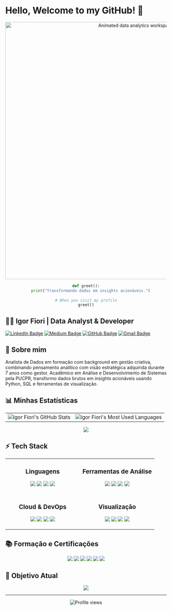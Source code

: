 # Hello, Welcome to my GitHub! 👋

<div align="center">
  <img src="https://raw.githubusercontent.com/IgorFiori/IgorFiori/main/github-banner.svg" width="800" alt="Animated data analytics workspace"/>
  
  ```python
  def greet():
      print("Transformando dados em insights acionáveis.")
      
  # When you visit my profile
  greet()
  ```
</div>

## 👨‍💻 Igor Fiori | Data Analyst & Developer

[![LinkedIn Badge](https://img.shields.io/badge/-LinkedIn-blue?style=flat-square&logo=Linkedin&logoColor=white&link=https://www.linkedin.com/in/seu-linkedin)](https://www.linkedin.com/in/seu-linkedin)
[![Medium Badge](https://img.shields.io/badge/-Medium-000000?style=flat-square&logo=Medium&logoColor=white&link=https://medium.com/@seu-medium)](https://medium.com/@seu-medium)
[![GitHub Badge](https://img.shields.io/badge/-GitHub-181717?style=flat-square&logo=GitHub&logoColor=white&link=https://github.com/IgorFiori)](https://github.com/IgorFiori)
[![Gmail Badge](https://img.shields.io/badge/-Gmail-c14438?style=flat-square&logo=Gmail&logoColor=white&link=mailto:fioriqf@gmail.com)](mailto:fioriqf@gmail.com)

## 🎯 Sobre mim

Analista de Dados em formação com background em gestão criativa, combinando pensamento analítico com visão estratégica adquirida durante 7 anos como gestor. Acadêmico em Análise e Desenvolvimento de Sistemas pela PUCPR, transformo dados brutos em insights acionáveis usando Python, SQL e ferramentas de visualização.

## 📊 Minhas Estatísticas

<div align="center">
  <table>
    <tr>
      <td>
        <img src="https://github-readme-stats.vercel.app/api?username=IgorFiori&show_icons=true&count_private=true&hide_border=true&title_color=4285f4&icon_color=4285f4&text_color=ffffff&bg_color=0d1117" alt="Igor Fiori's GitHub Stats" />
      </td>
      <td>
        <img src="https://github-readme-stats.vercel.app/api/top-langs/?username=IgorFiori&layout=compact&hide_border=true&title_color=4285f4&text_color=ffffff&bg_color=0d1117" alt="Igor Fiori's Most Used Languages" />
      </td>
    </tr>
  </table>
</div>

<div align="center">
  <img src="https://github-profile-summary-cards.vercel.app/api/cards/profile-details?username=IgorFiori&theme=github_dark" />
</div>

## ⚡ Tech Stack

<div align="center">
  <table>
    <tr>
      <td valign="top" width="50%">
        <h3 align="center">Linguagens</h3>
        <p align="center">
          <img src="https://img.shields.io/badge/Python-3776AB?style=for-the-badge&logo=python&logoColor=white" />
          <img src="https://img.shields.io/badge/SQL-4479A1?style=for-the-badge&logo=postgresql&logoColor=white" />
          <img src="https://img.shields.io/badge/R-276DC3?style=for-the-badge&logo=r&logoColor=white" />
          <img src="https://img.shields.io/badge/Java-ED8B00?style=for-the-badge&logo=java&logoColor=white" />
        </p>
      </td>
      <td valign="top" width="50%">
        <h3 align="center">Ferramentas de Análise</h3>
        <p align="center">
          <img src="https://img.shields.io/badge/Pandas-150458?style=for-the-badge&logo=pandas&logoColor=white" />
          <img src="https://img.shields.io/badge/Power_BI-F2C811?style=for-the-badge&logo=powerbi&logoColor=black" />
          <img src="https://img.shields.io/badge/Tableau-E97627?style=for-the-badge&logo=Tableau&logoColor=white" />
          <img src="https://img.shields.io/badge/MongoDB-4EA94B?style=for-the-badge&logo=mongodb&logoColor=white" />
        </p>
      </td>
    </tr>
    <tr>
      <td valign="top" width="50%">
        <h3 align="center">Cloud & DevOps</h3>
        <p align="center">
          <img src="https://img.shields.io/badge/Azure-0089D6?style=for-the-badge&logo=microsoft-azure&logoColor=white" />
          <img src="https://img.shields.io/badge/Google_Cloud-4285F4?style=for-the-badge&logo=google-cloud&logoColor=white" />
          <img src="https://img.shields.io/badge/GitHub-181717?style=for-the-badge&logo=github&logoColor=white" />
          <img src="https://img.shields.io/badge/VS_Code-007ACC?style=for-the-badge&logo=visual-studio-code&logoColor=white" />
        </p>
      </td>
      <td valign="top" width="50%">
        <h3 align="center">Visualização</h3>
        <p align="center">
          <img src="https://img.shields.io/badge/Matplotlib-11557c?style=for-the-badge&logo=python&logoColor=white" />
          <img src="https://img.shields.io/badge/Seaborn-3776AB?style=for-the-badge&logo=python&logoColor=white" />
          <img src="https://img.shields.io/badge/Scikit_learn-F7931E?style=for-the-badge&logo=scikit-learn&logoColor=white" />
          <img src="https://img.shields.io/badge/Excel-217346?style=for-the-badge&logo=microsoft-excel&logoColor=white" />
        </p>
      </td>
    </tr>
  </table>
</div>

## 📚 Formação e Certificações

<div align="center">
  <img src="https://img.shields.io/badge/Análise_e_Desenvolvimento_de_Sistemas-PUCPR-4285F4?style=for-the-badge&labelColor=0D1117" />
  <img src="https://img.shields.io/badge/Google_Data_Analytics-Professional-4285F4?style=for-the-badge&labelColor=0D1117" />
  <img src="https://img.shields.io/badge/Data_Analysis_with_R-Google-4285F4?style=for-the-badge&labelColor=0D1117" />
  <img src="https://img.shields.io/badge/Python_Developer-DIO-4285F4?style=for-the-badge&labelColor=0D1117" />
  <img src="https://img.shields.io/badge/Data_Modeling-MongoDB-4285F4?style=for-the-badge&labelColor=0D1117" />
  <img src="https://img.shields.io/badge/GitHub_Foundations-GitHub-4285F4?style=for-the-badge&labelColor=0D1117" />
</div>

## 🌱 Objetivo Atual

<div align="center">
  <img src="https://readme-typing-svg.herokuapp.com/?lines=Estágio+na+área+automotiva;Análise+de+dados;Otimização+de+processos;Renault+do+Brasil&center=true&width=500&height=50&color=4285f4&vCenter=true&size=20">
</div>

---

<div align="center">
  <img src="https://komarev.com/ghpvc/?username=IgorFiori&style=for-the-badge&color=4285F4" alt="Profile views" />
</div>
